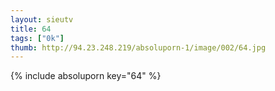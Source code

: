 ```yaml
--- 
layout: sieutv
title: 64
tags: ["0k"]
thumb: http://94.23.248.219/absoluporn-1/image/002/64.jpg
---
```

{% include absoluporn key="64" %} 
